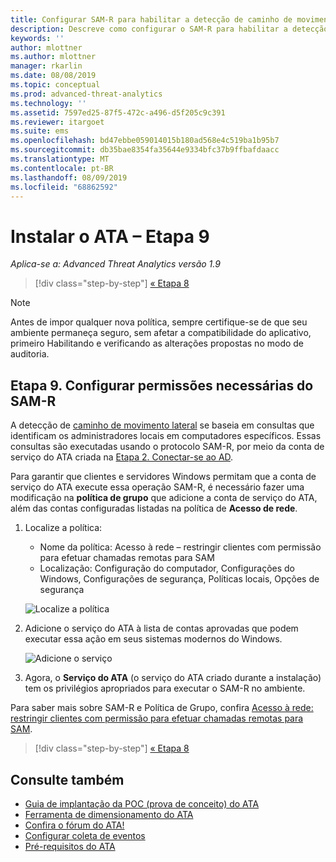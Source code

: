 ```yaml
---
title: Configurar SAM-R para habilitar a detecção de caminho de movimento lateral no Advanced Threat Analytics | Microsoft Docs
description: Descreve como configurar o SAM-R para habilitar a detecção de caminho de movimento lateral no ATA (Advanced Threat Analytics)
keywords: ''
author: mlottner
ms.author: mlottner
manager: rkarlin
ms.date: 08/08/2019
ms.topic: conceptual
ms.prod: advanced-threat-analytics
ms.technology: ''
ms.assetid: 7597ed25-87f5-472c-a496-d5f205c9c391
ms.reviewer: itargoet
ms.suite: ems
ms.openlocfilehash: bd47ebbe059014015b180ad568e4c519ba1b95b7
ms.sourcegitcommit: db35bae8354fa35644e9334bfc37b9ffbafdaacc
ms.translationtype: MT
ms.contentlocale: pt-BR
ms.lasthandoff: 08/09/2019
ms.locfileid: "68862592"
---
```

# <a name="install-ata---step-9"></a>Instalar o ATA – Etapa 9

*Aplica-se a: Advanced Threat Analytics versão 1.9*

> [!div class="step-by-step"]
> [« Etapa 8](install-ata-step7.md)

> [!NOTE]
> Antes de impor qualquer nova política, sempre certifique-se de que seu ambiente permaneça seguro, sem afetar a compatibilidade do aplicativo, primeiro Habilitando e verificando as alterações propostas no modo de auditoria. 

## <a name="step-9-configure-sam-r-required-permissions"></a>Etapa 9. Configurar permissões necessárias do SAM-R

A detecção de [caminho de movimento lateral](use-case-lateral-movement-path.md) se baseia em consultas que identificam os administradores locais em computadores específicos. Essas consultas são executadas usando o protocolo SAM-R, por meio da conta de serviço do ATA criada na [Etapa 2. Conectar-se ao AD](install-ata-step2.md).
 
Para garantir que clientes e servidores Windows permitam que a conta de serviço do ATA execute essa operação SAM-R, é necessário fazer uma modificação na **política de grupo** que adicione a conta de serviço do ATA, além das contas configuradas listadas na política de **Acesso de rede**.

1. Localize a política:

   - Nome da política: Acesso à rede – restringir clientes com permissão para efetuar chamadas remotas para SAM
   - Localização: Configuração do computador, Configurações do Windows, Configurações de segurança, Políticas locais, Opções de segurança
  
   ![Localize a política](./media/samr-policy-location.png)

2. Adicione o serviço do ATA à lista de contas aprovadas que podem executar essa ação em seus sistemas modernos do Windows.
 
   ![Adicione o serviço](./media/samr-add-service.png)

3. Agora, o **Serviço do ATA** (o serviço do ATA criado durante a instalação) tem os privilégios apropriados para executar o SAM-R no ambiente.

 Para saber mais sobre SAM-R e Política de Grupo, confira [Acesso à rede: restringir clientes com permissão para efetuar chamadas remotas para SAM](https://docs.microsoft.com/windows/security/threat-protection/security-policy-settings/network-access-restrict-clients-allowed-to-make-remote-sam-calls).


> [!div class="step-by-step"]
> [« Etapa 8](install-ata-step7.md)

## <a name="see-also"></a>Consulte também
- [Guia de implantação da POC (prova de conceito) do ATA](http://aka.ms/atapoc)
- [Ferramenta de dimensionamento do ATA](http://aka.ms/atasizingtool)
- [Confira o fórum do ATA!](https://social.technet.microsoft.com/Forums/security/home?forum=mata)
- [Configurar coleta de eventos](configure-event-collection.md)
- [Pré-requisitos do ATA](ata-prerequisites.md)
